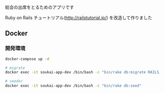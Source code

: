 総会の出席をとるためのアプリです

Ruby on Rails チュートリアル(http://railstutorial.jp/) を改造して作りました

## Docker

### 開発環境

```sh
docker-compose up -d

# migrate
docker exec -it soukai-app-dev /bin/bash -c "bin/rake db:migrate RAILS_ENV=development"

# seeder
docker exec -it soukai-app-dev /bin/bash -c "bin/rake db:seed"
```
